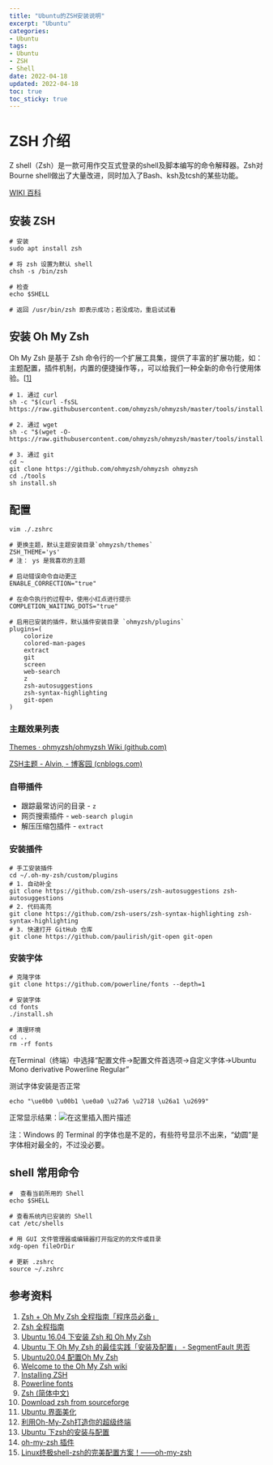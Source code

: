 ```yaml
---
title: "Ubuntu的ZSH安装说明"
excerpt: "Ubuntu"
categories:
- Ubuntu
tags:
- Ubuntu
- ZSH
- Shell
date: 2022-04-18
updated: 2022-04-18
toc: true
toc_sticky: true
---
```


# ZSH 介绍

Z shell（Zsh）是一款可用作交互式登录的shell及脚本编写的命令解释器。Zsh对Bourne shell做出了大量改进，同时加入了Bash、ksh及tcsh的某些功能。

[WIKI 百科](zh.wikipedia.org/wiki/Z_shell)

## 安装 ZSH

```shell
# 安装
sudo apt install zsh

# 将 zsh 设置为默认 shell
chsh -s /bin/zsh

# 检查
echo $SHELL

# 返回 /usr/bin/zsh 即表示成功；若没成功，重启试试看
```

## 安装 Oh My Zsh

Oh My Zsh 是基于 Zsh 命令行的一个扩展工具集，提供了丰富的扩展功能，如：主题配置，插件机制，内置的便捷操作等，，可以给我们一种全新的命令行使用体验。[[1\]](https://matnoble.me/tech/ubuntu/install-zsh/#fn:1)

```shell
# 1. 通过 curl
sh -c "$(curl -fsSL https://raw.githubusercontent.com/ohmyzsh/ohmyzsh/master/tools/install.sh)"

# 2. 通过 wget
sh -c "$(wget -O- https://raw.githubusercontent.com/ohmyzsh/ohmyzsh/master/tools/install.sh)"

# 3. 通过 git
cd ~
git clone https://github.com/ohmyzsh/ohmyzsh ohmyzsh
cd ./tools
sh install.sh
```

## 配置

```shell
vim ./.zshrc

# 更换主题，默认主题安装目录`ohmyzsh/themes`
ZSH_THEME='ys'
# 注： ys 是我喜欢的主题

# 启动错误命令自动更正
ENABLE_CORRECTION="true"

# 在命令执行的过程中，使用小红点进行提示
COMPLETION_WAITING_DOTS="true"

# 启用已安装的插件，默认插件安装目录 `ohmyzsh/plugins`
plugins=(
    colorize 
    colored-man-pages 
    extract 
    git
    screen
    web-search
    z
    zsh-autosuggestions 
    zsh-syntax-highlighting 
    git-open
)
```

### 主题效果列表

[Themes · ohmyzsh/ohmyzsh Wiki (github.com)](https://github.com/ohmyzsh/ohmyzsh/wiki/Themes)

[ZSH主题 - Alvin, - 博客园 (cnblogs.com)](https://www.cnblogs.com/chenyangqit/p/11571228.html)

### 自带插件

- 跟踪最常访问的目录 - `z`
- 网页搜索插件 - `web-search plugin`
- 解压压缩包插件 - `extract`

### 安装插件

```shell
# 手工安装插件
cd ~/.oh-my-zsh/custom/plugins
# 1. 自动补全
git clone https://github.com/zsh-users/zsh-autosuggestions zsh-autosuggestions
# 2. 代码高亮
git clone https://github.com/zsh-users/zsh-syntax-highlighting zsh-syntax-highlighting
# 3. 快速打开 GitHub 仓库
git clone https://github.com/paulirish/git-open git-open
```

### 安装字体

```shell
# 克隆字体
git clone https://github.com/powerline/fonts --depth=1

# 安装字体
cd fonts
./install.sh

# 清理环境
cd ..
rm -rf fonts
```



在Terminal（终端）中选择“配置文件→配置文件首选项→自定义字体→Ubuntu Mono derivative Powerline Regular”

测试字体安装是否正常

```
echo "\ue0b0 \u00b1 \ue0a0 \u27a6 \u2718 \u26a1 \u2699"
```

正常显示结果：![在这里插入图片描述](https://img-blog.csdnimg.cn/2020102112380298.png#pic_center)

注：Windows 的 Terminal 的字体也是不足的，有些符号显示不出来，“幼圆”是字体相对最全的，不过没必要。

## shell 常用命令

```shell
#  查看当前所用的 Shell
echo $SHELL

# 查看系统内已安装的 Shell
cat /etc/shells

# 用 GUI 文件管理器或编辑器打开指定的的文件或目录
xdg-open fileOrDir

# 更新 .zshrc
source ~/.zshrc
```

## 参考资料

1. [Zsh + Oh My Zsh 全程指南「程序员必备」](https://segmentfault.com/a/1190000013612471)
2. [Zsh 全程指南](https://link.segmentfault.com/?enc=lCHwzOzwdIY%2F2wW8z3htAQ%3D%3D.9qhaw4GGJceqcSEcq%2BofPuiZ5%2Bj24QEy0kzP0TrjCuQduDZaW5BYDd4BCspbsbB1SpiByb42ZPoS%2B3mQ7PL0vw%3D%3D)
3. [Ubuntu 16.04 下安装 Zsh 和 Oh My Zsh](https://link.segmentfault.com/?enc=kdnwxqzWYbgWoxx5JPPfaA%3D%3D.QcRUqDYxgtLooogt%2B6X%2FlUqz%2Fo1R9jllL6JXRorZIQ0wHhEDIZVPWPS8C9jFiPbM)
4. [Ubuntu 下 Oh My Zsh 的最佳实践「安装及配置」 - SegmentFault 思否](https://segmentfault.com/a/1190000015283092)
5. [Ubuntu20.04 配置Oh My Zsh](https://blog.csdn.net/baidu_26678247/article/details/120616902?utm_medium=distribute.pc_relevant.none-task-blog-2~default~baidujs_baidulandingword~default-0.topblog&spm=1001.2101.3001.4242.1&utm_relevant_index=3)
6. [Welcome to the Oh My Zsh wiki](https://github.com/ohmyzsh/ohmyzsh/wiki)
7. [Installing ZSH](https://github.com/ohmyzsh/ohmyzsh/wiki/Installing-ZSH#how-to-install-zsh-in-many-platforms)
8. [Powerline fonts](https://github.com/powerline/fonts)
9. [Zsh (简体中文)](https://wiki.archlinux.org/index.php/Zsh_(简体中文))
10. [Download zsh from sourceforge](https://sourceforge.net/projects/zsh/files/)
11. [Ubuntu 界面美化](https://blog.csdn.net/u011254082/article/details/52725512)
12. [利用Oh-My-Zsh打造你的超级终端](https://blog.csdn.net/czg13548930186/article/details/72858289)
13. [Ubuntu 下zsh的安装与配置](https://www.jianshu.com/p/4fde9ae77922)
14. [oh-my-zsh 插件](https://hufangyun.com/2017/zsh-plugin/)
15. [Linux终极shell-zsh的完美配置方案！——oh-my-zsh](https://blog.csdn.net/amoscykl/article/details/80616873)

